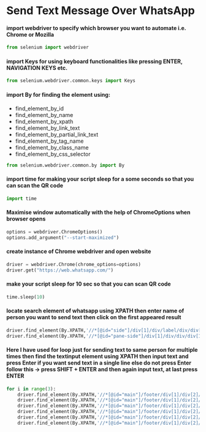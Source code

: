 # Send Text Message Over WhatsApp

#### import webdriver to specify which browser you want to automate i.e. Chrome or Mozilla
```python
from selenium import webdriver
```
#### import Keys for using keyboard functionalities like pressing ENTER, NAVIGATION KEYS etc.
```python
from selenium.webdriver.common.keys import Keys
```
#### import By for finding the element using:
- find_element_by_id
- find_element_by_name
- find_element_by_xpath
- find_element_by_link_text
- find_element_by_partial_link_text
- find_element_by_tag_name
- find_element_by_class_name
- find_element_by_css_selector
```python
from selenium.webdriver.common.by import By
```
#### import time for making your script sleep for a some seconds so that you can scan the QR code
```python
import time
```
#### Maximise window automatically with the help of ChromeOptions when browser opens
```python
options = webdriver.ChromeOptions()
options.add_argument("--start-maximized")
```
#### create instance of Chrome webdriver and open website
```python
driver = webdriver.Chrome(chrome_options=options)
driver.get("https://web.whatsapp.com/")
```
#### make your script sleep for 10 sec so that you can scan QR code
```python
time.sleep(10)
```
#### locate search element of whatsapp using XPATH then enter name of person you want to send text then click on the first appeared result
```python
driver.find_element(By.XPATH,'//*[@id="side"]/div[1]/div/label/div/div[2]').send_keys('Name of the person whom you want to send text')
driver.find_element(By.XPATH,'//*[@id="pane-side"]/div[1]/div/div/div[1]/div/div/div[2]').click()
```
#### Here I have used for loop just for sending text to same person for multiple times then find the textinput element using XPATH then input text and press Enter if you want send text in a single line else do not press Enter follow this -> press SHIFT + ENTER and then again input text, at last press ENTER
```python
for i in range(3):
    driver.find_element(By.XPATH,'//*[@id="main"]/footer/div[1]/div[2]/div/div[2]').send_keys('*Hi This is Bramhesh*')
    driver.find_element(By.XPATH,'//*[@id="main"]/footer/div[1]/div[2]/div/div[2]').send_keys(Keys.SHIFT,Keys.ENTER)
    driver.find_element(By.XPATH,'//*[@id="main"]/footer/div[1]/div[2]/div/div[2]').send_keys('*This is example text*')
    driver.find_element(By.XPATH,'//*[@id="main"]/footer/div[1]/div[2]/div/div[2]').send_keys(Keys.SHIFT,Keys.ENTER)
    driver.find_element(By.XPATH,'//*[@id="main"]/footer/div[1]/div[2]/div/div[2]').send_keys('Bye')
    driver.find_element(By.XPATH,'//*[@id="main"]/footer/div[1]/div[2]/div/div[2]').send_keys(Keys.ENTER)
```
